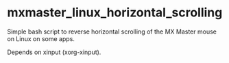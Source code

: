 # mxmaster_linux_horizontal_scrolling
Simple bash script to reverse horizontal scrolling of the MX Master mouse on Linux on some apps. 

Depends on xinput (xorg-xinput).